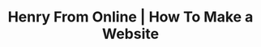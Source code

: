 ---
layout: bookmark
title: Henry From Online | How To Make a Website
tags:
  - Bookmarks
  - Building websites
created: '2023-04-15T07:45:17.651Z'
link: https://henry.codes/writing/how-to-make-a-website/
id: 557827623
excerpt: >-
  I got an email recently from a kind online friend asking to learn about my
  process or what makes a good website. It's also good impetus for me to be a
  little more candid and critical about my practice — here's my breakdown on how
  to make a Good Website.
image: >-
  https://images.ctfassets.net/0ggmebtirnb6/ct5F0GZSQEI50kSfHls80/758c7a1419cd3b355579181334a5fbe2/how-to-make-a-website.png
---